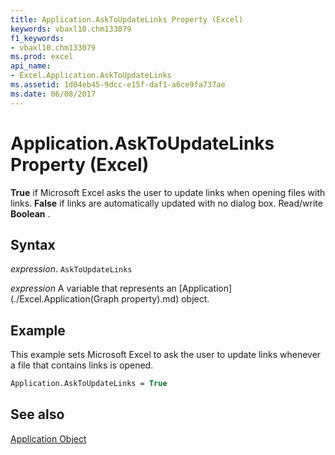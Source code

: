 ```yaml
---
title: Application.AskToUpdateLinks Property (Excel)
keywords: vbaxl10.chm133079
f1_keywords:
- vbaxl10.chm133079
ms.prod: excel
api_name:
- Excel.Application.AskToUpdateLinks
ms.assetid: 1d04eb45-9dcc-e15f-daf1-a6ce9fa737ae
ms.date: 06/08/2017
---
```



# Application.AskToUpdateLinks Property (Excel)

 **True** if Microsoft Excel asks the user to update links when opening files with links. **False** if links are automatically updated with no dialog box. Read/write **Boolean** .


## Syntax

 _expression_. `AskToUpdateLinks`

 _expression_ A variable that represents an [Application](./Excel.Application(Graph property).md) object.


## Example

This example sets Microsoft Excel to ask the user to update links whenever a file that contains links is opened.


```vb
Application.AskToUpdateLinks = True
```


## See also


[Application Object](Excel.Application(object).md)

